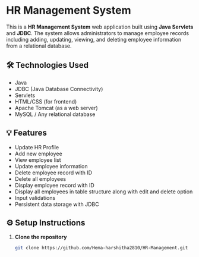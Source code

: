 # HR Management System

This is a **HR Management System** web application built using **Java Servlets** and **JDBC**. The system allows administrators to manage employee records including adding, updating, viewing, and deleting employee information from a relational database.

## 🛠️ Technologies Used

- Java
- JDBC (Java Database Connectivity)
- Servlets
- HTML/CSS (for frontend)
- Apache Tomcat (as a web server)
- MySQL / Any relational database

## 💡 Features

- Update HR Profile
- Add new employee
- View employee list
- Update employee information
- Delete employee record with ID
- Delete all employees
- Display employee record with ID
- Display all employees in table structure along with edit and delete option
- Input validations
- Persistent data storage with JDBC

## ⚙️ Setup Instructions

1. **Clone the repository**
   ```bash
   git clone https://github.com/Hema-harshitha2810/HR-Management.git

